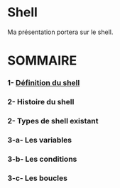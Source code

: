 # Shell

Ma présentation portera sur le shell.

# SOMMAIRE
### 1- [Définition du shell](https://github.com/NemsB/Shell/blob/main/README.md#1--définition-du-shell)
### 2- Histoire du shell
### 2- Types de shell existant
### 3-a- Les variables
### 3-b- Les conditions
### 3-c- Les boucles


